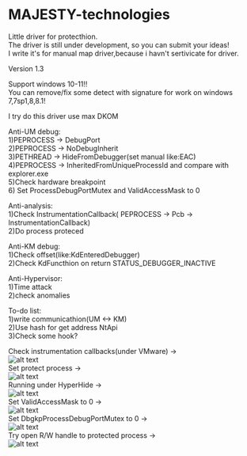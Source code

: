 # MAJESTY-technologies
Little driver for protecthion.  
The driver is still under development, so you can submit your ideas!  
I write it's for manual map driver,because i havn't sertivicate for driver.  

Version 1.3

Support windows 10-11!!  
You can remove/fix some detect with signature for work on windows 7,7sp1,8,8.1!  

I try do this driver use max DKOM   
 
Anti-UM debug:  
1)PEPROCESS -> DebugPort  
2)PEPROCESS -> NoDebugInherit  
3)PETHREAD -> HideFromDebugger(set manual like:EAC)  
4)PEPROCESS -> InheritedFromUniqueProcessId and compare with explorer.exe  
5)Check hardware breakpoint  
6) Set ProcessDebugPortMutex and ValidAccessMask to 0  

Anti-analysis:  
1)Check InstrumentationCallback( PEPROCESS -> Pcb -> InstrumentationCallback)  
2)Do process proteced  
  
Anti-KM debug:  
1)Check offset(like:KdEnteredDebugger)  
2)Check KdFuncthion on return STATUS_DEBUGGER_INACTIVE  
  
Anti-Hypervisor:  
1)Time attack  
2)check anomalies  
  
To-do list:  
1)write communicathion(UM <-> KM)  
2)Use hash for get address NtApi  
3)Check some hook?  

Check instrumentation callbacks(under VMware) ->  
![alt text](https://github.com/LazyAhora/MAJESTY-technologies/blob/main/Detect%20instrumentation%20callbacks.png)  
Set protect process ->  
![alt text](https://github.com/LazyAhora/MAJESTY-technologies/blob/main/Protect%20Process.png)  
Running under HyperHide  ->  
![alt text](https://github.com/LazyAhora/MAJESTY-technologies/blob/main/Under%20HyperHide.png)  
Set ValidAccessMask to 0  ->  
![alt text](https://github.com/LazyAhora/MAJESTY-technologies/blob/main/Dead%20ValidAccessMask.png)  
Set DbgkpProcessDebugPortMutex to 0 ->  
![alt text](https://github.com/LazyAhora/MAJESTY-technologies/blob/main/Dead%20DbgkpProcessDebugPortMutex.png)  
Try open R/W handle to protected process ->  
![alt text](https://github.com/LazyAhora/MAJESTY-technologies/blob/main/Open%20handle%20to%20protected%20process.png)  
